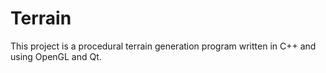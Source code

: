 # Terrain
This project is a procedural terrain generation program written in C++ and using OpenGL and Qt.

